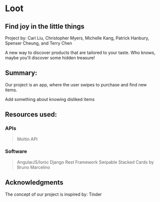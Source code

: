 # Loot
## Find joy in the little things

Project by: Cari Liu, Christopher Myers, Michelle Kang, Patrick Hanbury, Spenser Cheung, and Terry Chen

A new way to discover products that are tailored to your taste. Who knows, maybe you'll discover some hidden treasure! 

## Summary: 
Our project is an app, where the user swipes to purchase and find new items. 

Add something about knowing disliked items 

## Resources used: 
### APIs
> Moltin API

### Software
> AngularJS/Ionic
> Django Rest Framework 
> Swipable Stacked Cards by Bruno Marcelino


## Acknowledgments
The concept of our project is inspired by: Tinder
